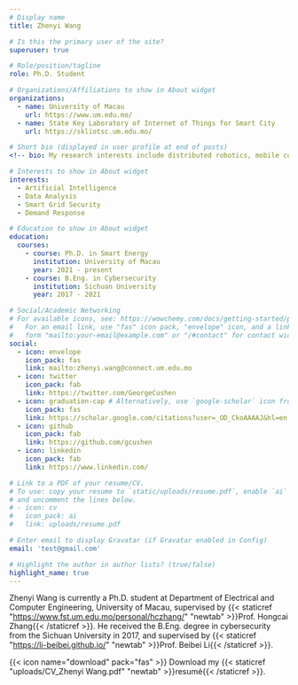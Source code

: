 ```yaml
---
# Display name
title: Zhenyi Wang

# Is this the primary user of the site?
superuser: true

# Role/position/tagline
role: Ph.D. Student

# Organizations/Affiliations to show in About widget
organizations:
  - name: University of Macau
    url: https://www.um.edu.mo/
  - name: State Key Laboratory of Internet of Things for Smart City
    url: https://skliotsc.um.edu.mo/

# Short bio (displayed in user profile at end of posts)
<!-- bio: My research interests include distributed robotics, mobile computing and programmable matter. -->

# Interests to show in About widget
interests:
  - Artificial Intelligence
  - Data Analysis
  - Smart Grid Security
  - Demand Response 

# Education to show in About widget
education:
  courses:
    - course: Ph.D. in Smart Energy
      institution: University of Macau
      year: 2021 - present
    - course: B.Eng. in Cybersecurity
      institution: Sichuan University
      year: 2017 - 2021

# Social/Academic Networking
# For available icons, see: https://wowchemy.com/docs/getting-started/page-builder/#icons
#   For an email link, use "fas" icon pack, "envelope" icon, and a link in the
#   form "mailto:your-email@example.com" or "/#contact" for contact widget.
social:
  - icon: envelope
    icon_pack: fas
    link: mailto:zhenyi.wang@connect.um.edu.mo
  - icon: twitter
    icon_pack: fab
    link: https://twitter.com/GeorgeCushen
  - icon: graduation-cap # Alternatively, use `google-scholar` icon from `ai` icon pack
    icon_pack: fas
    link: https://scholar.google.com/citations?user=_OD_CkoAAAAJ&hl=en
  - icon: github
    icon_pack: fab
    link: https://github.com/gcushen
  - icon: linkedin
    icon_pack: fab
    link: https://www.linkedin.com/

# Link to a PDF of your resume/CV.
# To use: copy your resume to `static/uploads/resume.pdf`, enable `ai` icons in `params.toml`,
# and uncomment the lines below.
# - icon: cv
#   icon_pack: ai
#   link: uploads/resume.pdf

# Enter email to display Gravatar (if Gravatar enabled in Config)
email: 'test@gmail.com'

# Highlight the author in author lists? (true/false)
highlight_name: true
---
```

Zhenyi Wang is currently a Ph.D. student at Department of Electrical and Computer Engineering, University of Macau, supervised by {{< staticref "https://www.fst.um.edu.mo/personal/hczhang/" "newtab" >}}Prof. Hongcai Zhang{{< /staticref >}}. He received the B.Eng. degree in cybersecurity from the Sichuan University in 2017, and supervised by {{< staticref "https://li-beibei.github.io/" "newtab" >}}Prof. Beibei Li{{< /staticref >}}.

{{< icon name="download" pack="fas" >}} Download my {{< staticref "uploads/CV_Zhenyi Wang.pdf" "newtab" >}}resumé{{< /staticref >}}.
